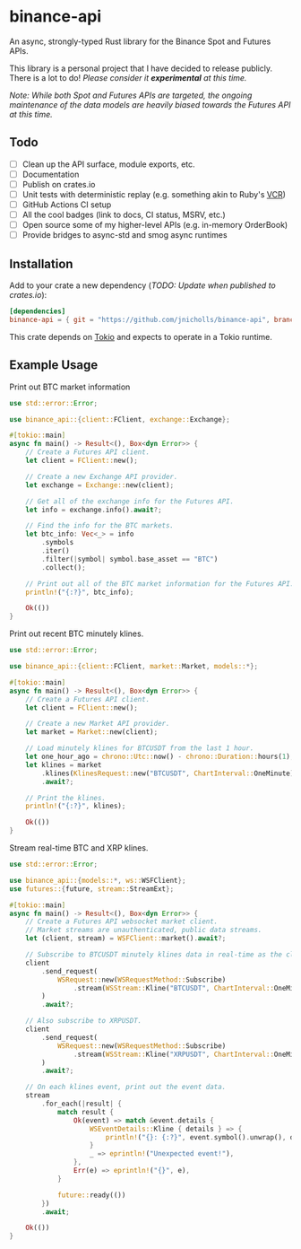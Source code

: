 # binance-api
An async, strongly-typed Rust library for the Binance Spot and Futures APIs.

This library is a personal project that I have decided to release publicly. There is a lot to do! *Please consider it __experimental__ at this time.*

*Note: While both Spot and Futures APIs are targeted, the ongoing maintenance of the data models are heavily biased towards the Futures API at this time.*

## Todo
* [ ] Clean up the API surface, module exports, etc.
* [ ] Documentation
* [ ] Publish on crates.io
* [ ] Unit tests with deterministic replay (e.g. something akin to Ruby's [VCR](https://github.com/vcr/vcr))
* [ ] GitHub Actions CI setup
* [ ] All the cool badges (link to docs, CI status, MSRV, etc.)
* [ ] Open source some of my higher-level APIs (e.g. in-memory OrderBook)
* [ ] Provide bridges to async-std and smog async runtimes

## Installation

Add to your crate a new dependency (_TODO: Update when published to crates.io_):

```toml
[dependencies]
binance-api = { git = "https://github.com/jnicholls/binance-api", branch = "main" }
```

This crate depends on [Tokio](https://tokio.rs) and expects to operate in a Tokio runtime.

## Example Usage

Print out BTC market information
```rust
use std::error::Error;

use binance_api::{client::FClient, exchange::Exchange};

#[tokio::main]
async fn main() -> Result<(), Box<dyn Error>> {
    // Create a Futures API client.
    let client = FClient::new();

    // Create a new Exchange API provider.
    let exchange = Exchange::new(client);

    // Get all of the exchange info for the Futures API.
    let info = exchange.info().await?;

    // Find the info for the BTC markets.
    let btc_info: Vec<_> = info
        .symbols
        .iter()
        .filter(|symbol| symbol.base_asset == "BTC")
        .collect();

    // Print out all of the BTC market information for the Futures API.
    println!("{:?}", btc_info);

    Ok(())
}
```

Print out recent BTC minutely klines.
```rust
use std::error::Error;

use binance_api::{client::FClient, market::Market, models::*};

#[tokio::main]
async fn main() -> Result<(), Box<dyn Error>> {
    // Create a Futures API client.
    let client = FClient::new();

    // Create a new Market API provider.
    let market = Market::new(client);

    // Load minutely klines for BTCUSDT from the last 1 hour.
    let one_hour_ago = chrono::Utc::now() - chrono::Duration::hours(1);
    let klines = market
        .klines(KlinesRequest::new("BTCUSDT", ChartInterval::OneMinute).start_time(one_hour_ago))
        .await?;

    // Print the klines.
    println!("{:?}", klines);

    Ok(())
}
```

Stream real-time BTC and XRP klines.
```rust
use std::error::Error;

use binance_api::{models::*, ws::WSFClient};
use futures::{future, stream::StreamExt};

#[tokio::main]
async fn main() -> Result<(), Box<dyn Error>> {
    // Create a Futures API websocket market client.
    // Market streams are unauthenticated, public data streams.
    let (client, stream) = WSFClient::market().await?;

    // Subscribe to BTCUSDT minutely klines data in real-time as the closing price for the current minute is updated.
    client
        .send_request(
            WSRequest::new(WSRequestMethod::Subscribe)
                .stream(WSStream::Kline("BTCUSDT", ChartInterval::OneMinute)),
        )
        .await?;

    // Also subscribe to XRPUSDT.
    client
        .send_request(
            WSRequest::new(WSRequestMethod::Subscribe)
                .stream(WSStream::Kline("XRPUSDT", ChartInterval::OneMinute)),
        )
        .await?;

    // On each klines event, print out the event data.
    stream
        .for_each(|result| {
            match result {
                Ok(event) => match &event.details {
                    WSEventDetails::Kline { details } => {
                        println!("{}: {:?}", event.symbol().unwrap(), details)
                    }
                    _ => eprintln!("Unexpected event!"),
                },
                Err(e) => eprintln!("{}", e),
            }

            future::ready(())
        })
        .await;

    Ok(())
}
```
